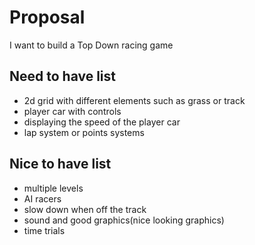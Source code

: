 # Proposal

I want to build a Top Down racing game

## Need to have list
  - 2d grid with different elements such as grass or track
  - player car with controls
  - displaying the speed of the player car
  - lap system or points systems

## Nice to have list
  - multiple levels
  - AI racers
  - slow down when off the track
  - sound and good graphics(nice looking graphics)
  - time trials
